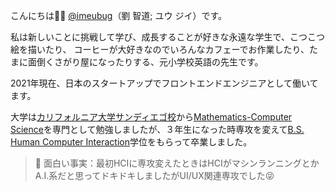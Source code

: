 こんにちは👋🏼 [@imeubug](https://github.com/imeubug)（劉 智道; ユウ ジイ）です。 

私は新しいことに挑戦して学び、成長することが好きな永遠な学生で、こつこつ絵を描いたり、
コーヒーが大好きなのでいろんなカフェーでお作業したり、たまに面倒くさがり屋になったりする、元小学校英語の先生です。

2021年現在、日本のスタートアップでフロントエンドエンジニアとして働いてます。


大学は[カリフォルニア大学サンディエゴ校](https://ucsd.edu)から[Mathematics-Computer Science](https://www.math.ucsd.edu/~handbook/undergraduate/ma30-math-computer-science-b-s/)を専門として勉強しましたが、３年生になった時専攻を変えて[B.S. Human Computer Interaction](https://cogsci.ucsd.edu/undergraduates/major/design-interaction.html)学位をもらって卒業しました。

> 🤖 面白い事実：最初HCIに専攻変えたときはHCIがマシンランニングとかA.I.系だと思ってドキドキしましたがUI/UX関連専攻でした😝